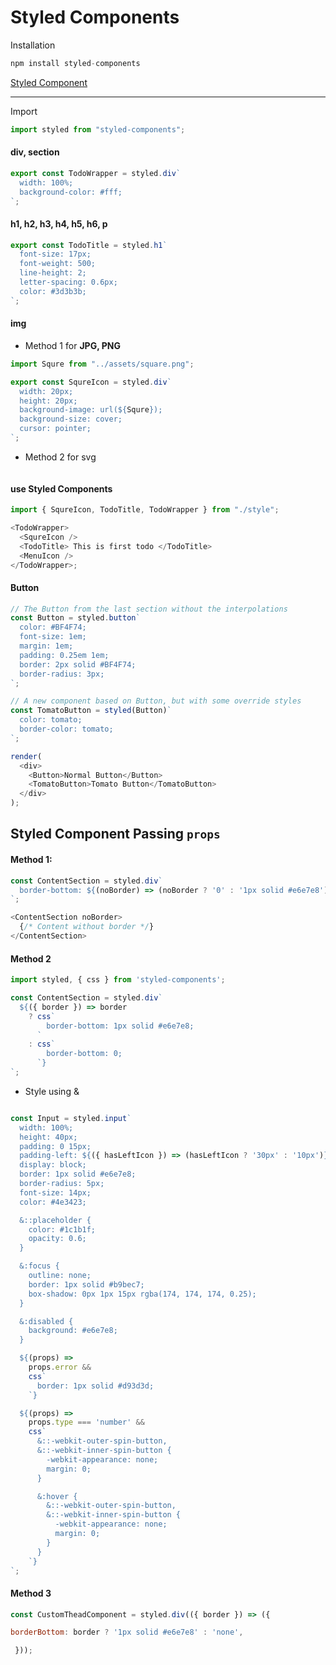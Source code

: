 # Styled Components

Installation

```javascript
npm install styled-components
```

[Styled Component](https://styled-components.com/docs/basics#installation)

---

Import

```javascript
import styled from "styled-components";
```

#### div, section

```javascript
export const TodoWrapper = styled.div`
  width: 100%;
  background-color: #fff;
`;
```

#### h1, h2, h3, h4, h5, h6, p

```javascript
export const TodoTitle = styled.h1`
  font-size: 17px;
  font-weight: 500;
  line-height: 2;
  letter-spacing: 0.6px;
  color: #3d3b3b;
`;
```

#### img

- Method 1 for **JPG, PNG**

```javascript
import Squre from "../assets/square.png";

export const SqureIcon = styled.div`
  width: 20px;
  height: 20px;
  background-image: url(${Squre});
  background-size: cover;
  cursor: pointer;
`;
```

- Method 2 for svg

```javascript

```

#### use Styled Components

```javascript
import { SqureIcon, TodoTitle, TodoWrapper } from "./style";
```

```javascript
<TodoWrapper>
  <SqureIcon />
  <TodoTitle> This is first todo </TodoTitle>
  <MenuIcon />
</TodoWrapper>;
```

#### Button

```javascript
// The Button from the last section without the interpolations
const Button = styled.button`
  color: #BF4F74;
  font-size: 1em;
  margin: 1em;
  padding: 0.25em 1em;
  border: 2px solid #BF4F74;
  border-radius: 3px;
`;

// A new component based on Button, but with some override styles
const TomatoButton = styled(Button)`
  color: tomato;
  border-color: tomato;
`;

render(
  <div>
    <Button>Normal Button</Button>
    <TomatoButton>Tomato Button</TomatoButton>
  </div>
);
```



## Styled Component Passing `props`

#### Method 1: 
```javascript
const ContentSection = styled.div`
  border-bottom: ${(noBorder) => (noBorder ? '0' : '1px solid #e6e7e8')};
`;

<ContentSection noBorder>
  {/* Content without border */}
</ContentSection>
```

#### Method 2
```javascript
import styled, { css } from 'styled-components';

const ContentSection = styled.div`
  ${({ border }) => border
    ? css`
        border-bottom: 1px solid #e6e7e8;
      `
    : css`
        border-bottom: 0;
      `}
`;
```

- Style using &

```javascript

const Input = styled.input`
  width: 100%;
  height: 40px;
  padding: 0 15px;
  padding-left: ${({ hasLeftIcon }) => (hasLeftIcon ? '30px' : '10px')};
  display: block;
  border: 1px solid #e6e7e8;
  border-radius: 5px;
  font-size: 14px;
  color: #4e3423;

  &::placeholder {
    color: #1c1b1f;
    opacity: 0.6;
  }

  &:focus {
    outline: none;
    border: 1px solid #b9bec7;
    box-shadow: 0px 1px 15px rgba(174, 174, 174, 0.25);
  }

  &:disabled {
    background: #e6e7e8;
  }

  ${(props) =>
    props.error &&
    css`
      border: 1px solid #d93d3d;
    `}

  ${(props) =>
    props.type === 'number' &&
    css`
      &::-webkit-outer-spin-button,
      &::-webkit-inner-spin-button {
        -webkit-appearance: none;
        margin: 0;
      }

      &:hover {
        &::-webkit-outer-spin-button,
        &::-webkit-inner-spin-button {
          -webkit-appearance: none;
          margin: 0;
        }
      }
    `}
`;
```


#### Method 3
```javascript
const CustomTheadComponent = styled.div(({ border }) => ({

borderBottom: border ? '1px solid #e6e7e8' : 'none',

 }));
```

```javascript

```

#### 

```javascript

```



#### 

```javascript

```
